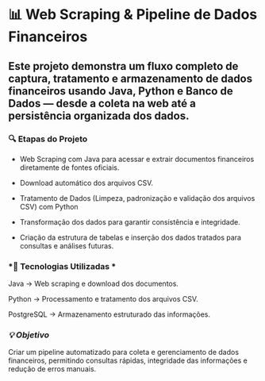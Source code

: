 # **📊 Web Scraping & Pipeline de Dados Financeiros**

## Este projeto demonstra um fluxo completo de captura, tratamento e armazenamento de dados financeiros usando Java, Python e Banco de Dados — desde a coleta na web até a persistência organizada dos dados.

### **🔍 Etapas do Projeto**

- Web Scraping com Java para acessar e extrair documentos financeiros diretamente de fontes oficiais.

- Download automático dos arquivos CSV.

- Tratamento de Dados (Limpeza, padronização e validação dos arquivos CSV) com Python

- Transformação dos dados para garantir consistência e integridade.

- Criação da estrutura de tabelas e inserção dos dados tratados para consultas e análises futuras.

### *🚀 Tecnologias Utilizadas *

Java → Web scraping e download dos documentos.

Python → Processamento e tratamento dos arquivos CSV.

PostgreSQL → Armazenamento estruturado das informações.

### *💡 Objetivo*

Criar um pipeline automatizado para coleta e gerenciamento de dados financeiros, permitindo consultas rápidas, integridade das informações e redução de erros manuais.

